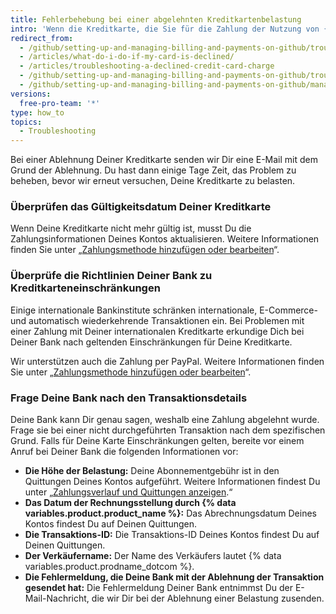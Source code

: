 ```yaml
---
title: Fehlerbehebung bei einer abgelehnten Kreditkartenbelastung
intro: 'Wenn die Kreditkarte, die Sie für die Zahlung der Nutzung von {% data variables.product.product_name %} angegeben haben, abgelehnt wird, haben Sie verschiedene Möglichkeiten, sicherzustellen, dass die Zahlung erfolgt und Ihr Konto nicht gesperrt wird.'
redirect_from:
  - /github/setting-up-and-managing-billing-and-payments-on-github/troubleshooting-a-declined-credit-card-charge
  - /articles/what-do-i-do-if-my-card-is-declined/
  - /articles/troubleshooting-a-declined-credit-card-charge
  - /github/setting-up-and-managing-billing-and-payments-on-github/troubleshooting-a-declined-credit-card-charge
  - /github/setting-up-and-managing-billing-and-payments-on-github/managing-your-github-billing-settings/troubleshooting-a-declined-credit-card-charge
versions:
  free-pro-team: '*'
type: how_to
topics:
  - Troubleshooting
---
```


Bei einer Ablehnung Deiner Kreditkarte senden wir Dir eine E-Mail mit dem Grund der Ablehnung. Du hast dann einige Tage Zeit, das Problem zu beheben, bevor wir erneut versuchen, Deine Kreditkarte zu belasten.

### Überprüfen das Gültigkeitsdatum Deiner Kreditkarte

Wenn Deine Kreditkarte nicht mehr gültig ist, musst Du die Zahlungsinformationen Deines Kontos aktualisieren. Weitere Informationen finden Sie unter „[Zahlungsmethode hinzufügen oder bearbeiten](/articles/adding-or-editing-a-payment-method)“.

### Überprüfe die Richtlinien Deiner Bank zu Kreditkarteneinschränkungen

Einige internationale Bankinstitute schränken internationale, E-Commerce- und automatisch wiederkehrende Transaktionen ein. Bei Problemen mit einer Zahlung mit Deiner internationalen Kreditkarte erkundige Dich bei Deiner Bank nach geltenden Einschränkungen für Deine Kreditkarte.

Wir unterstützen auch die Zahlung per PayPal. Weitere Informationen finden Sie unter „[Zahlungsmethode hinzufügen oder bearbeiten](/articles/adding-or-editing-a-payment-method)“.

### Frage Deine Bank nach den Transaktionsdetails

Deine Bank kann Dir genau sagen, weshalb eine Zahlung abgelehnt wurde. Frage sie bei einer nicht durchgeführten Transaktion nach dem spezifischen Grund. Falls für Deine Karte Einschränkungen gelten, bereite vor einem Anruf bei Deiner Bank die folgenden Informationen vor:

- **Die Höhe der Belastung:** Deine Abonnementgebühr ist in den Quittungen Deines Kontos aufgeführt. Weitere Informationen findest Du unter „[Zahlungsverlauf und Quittungen anzeigen](/articles/viewing-your-payment-history-and-receipts).“
- **Das Datum der Rechnungsstellung durch {% data variables.product.product_name %}:** Das Abrechnungsdatum Deines Kontos findest Du auf Deinen Quittungen.
- **Die Transaktions-ID:** Die Transaktions-ID Deines Kontos findest Du auf Deinen Quittungen.
- **Der Verkäufername:** Der Name des Verkäufers lautet {% data variables.product.prodname_dotcom %}.
- **Die Fehlermeldung, die Deine Bank mit der Ablehnung der Transaktion gesendet hat:** Die Fehlermeldung Deiner Bank entnimmst Du der E-Mail-Nachricht, die wir Dir bei der Ablehnung einer Belastung zusenden.
